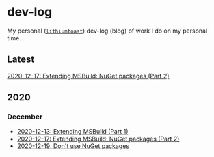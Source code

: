 # dev-log

My personal ([`lithiumtoast`](https://github.com/lithiumtoast/lithiumtoast)) dev-log (blog) of work I do on my personal time.

## Latest

[2020-12-17: Extending MSBuild: NuGet packages (Part 2)](./2020/12/2020-12-13-extending-msbuild-part-2-nuget-packages.md)

## 2020

### December

- [2020-12-13: Extending MSBuild (Part 1)](./2020/12/2020-12-13-extending-msbuild-part-1.md)
- [2020-12-17: Extending MSBuild: NuGet packages (Part 2)](./2020/12/2020-12-13-extending-msbuild-part-2-nuget-packages.md)
- [2020-12-19: Don't use NuGet packages](./2020/12/2020-12-19-dont-use-nuget-packages.md)
